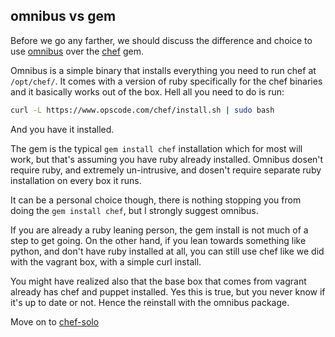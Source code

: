 omnibus vs gem
--------------

Before we go any farther, we should discuss the difference and choice to use [omnibus](https://github.com/opscode/omnibus-software) over the [chef](http://rubygems.org/gems/chef) gem.

Omnibus is a simple binary that installs everything you need to run chef at `/opt/chef/`. It comes with a version of ruby specifically for the chef binaries and it basically works out of the box. Hell all you need to do is run:
```bash
curl -L https://www.opscode.com/chef/install.sh | sudo bash
```
And you have it installed.

The gem is the typical `gem install chef` installation which for most will work, but that's assuming you have ruby already installed. Omnibus dosen't require ruby,  and extremely un-intrusive, and dosen't require separate ruby installation on every box it runs.

It can be a personal choice though, there is nothing stopping you from doing the `gem install chef`, but I strongly suggest omnibus.

If you are already a ruby leaning person, the gem install is not much of a step to get going. On the other hand, if you lean towards something like python, and don't have ruby installed at all, you can still use chef like we did with the vagrant box, with a simple curl install.

You might have realized also that the base box that comes from vagrant already has chef and puppet installed. Yes this is true, but you never know if it's up to date or not. Hence the reinstall with the omnibus package.

Move on to [chef-solo](../part2/05-chef-solo.md)
